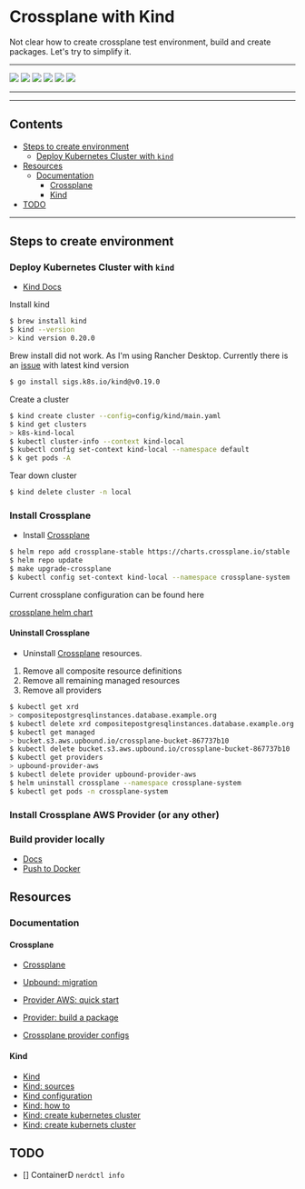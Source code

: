 # Crossplane with Kind

Not clear how to create crossplane test environment, build and create packages. Let's try to simplify it.

---

![](https://img.shields.io/github/commit-activity/m/ik-workshop/workshop-blueprint)
![](https://img.shields.io/github/last-commit/ik-workshop/workshop-blueprint)
[![](https://img.shields.io/github/license/ivankatliarchuk/.github)](https://github.com/ivankatliarchuk/.github/LICENCE)
[![](https://img.shields.io/github/languages/code-size/ik-workshop/workshop-blueprint)](https://github.com/ik-workshop/workshop-blueprint)
[![](https://img.shields.io/github/repo-size/ik-workshop/workshop-blueprint)](https://github.com/ik-workshop/workshop-blueprint)
![](https://img.shields.io/github/languages/top/ik-workshop/workshop-blueprint?color=green&logo=markdown&logoColor=blue)

---

---

<!-- START doctoc generated TOC please keep comment here to allow auto update -->
<!-- DON'T EDIT THIS SECTION, INSTEAD RE-RUN doctoc TO UPDATE -->
## Contents

- [Steps to create environment](#steps-to-create-environment)
  - [Deploy Kubernetes Cluster with `kind`](#deploy-kubernetes-cluster-with-kind)
- [Resources](#resources)
  - [Documentation](#documentation)
    - [Crossplane](#crossplane)
    - [Kind](#kind)
- [TODO](#todo)

<!-- END doctoc generated TOC please keep comment here to allow auto update -->

---

## Steps to create environment

### Deploy Kubernetes Cluster with `kind`

- [Kind Docs](https://kind.sigs.k8s.io/docs/user/quick-start/)

Install kind

```bash
$ brew install kind
$ kind --version
> kind version 0.20.0
```

Brew install did not work. As I'm using Rancher Desktop. Currently there is an [issue](https://github.com/kubernetes-sigs/kind/issues/3277) with latest kind version

```bash
$ go install sigs.k8s.io/kind@v0.19.0
```

Create a cluster

```bash
$ kind create cluster --config=config/kind/main.yaml
$ kind get clusters
> k8s-kind-local
$ kubectl cluster-info --context kind-local
$ kubectl config set-context kind-local --namespace default
$ k get pods -A
```

Tear down cluster

```bash
$ kind delete cluster -n local
```

### Install Crossplane

- Install [Crossplane](https://docs.crossplane.io/latest/software/install/)

```sh
$ helm repo add crossplane-stable https://charts.crossplane.io/stable
$ helm repo update
$ make upgrade-crossplane
$ kubectl config set-context kind-local --namespace crossplane-system
```

Current crossplane configuration can be found here

[crossplane helm chart](config/helm/crossplane)

#### Uninstall Crossplane

- Uninstall [Crossplane](https://docs.crossplane.io/v1.13/software/uninstall/) resources.

1. Remove all composite resource definitions
1. Remove all remaining managed resources
1. Remove all providers

```sh
$ kubectl get xrd
> compositepostgresqlinstances.database.example.org
$ kubectl delete xrd compositepostgresqlinstances.database.example.org
$ kubectl get managed
> bucket.s3.aws.upbound.io/crossplane-bucket-867737b10
$ kubectl delete bucket.s3.aws.upbound.io/crossplane-bucket-867737b10
$ kubectl get providers
> upbound-provider-aws
$ kubectl delete provider upbound-provider-aws
$ helm uninstall crossplane --namespace crossplane-system
$ kubectl get pods -n crossplane-system
```
### Install Crossplane AWS Provider (or any other)

### Build provider locally

- [Docs](https://github.com/crossplane-contrib/provider-aws/blob/master/INSTALL.md)
- [Push to Docker](https://hub.docker.com/repositories/cloudkats)

## Resources


### Documentation

#### Crossplane

- [Crossplane](https://docs.crossplane.io/)

- [Upbound: migration](https://docs.upbound.io/providers/migration/#migrating-from-community-to-official-providers)
- [Provider AWS: quick start](https://marketplace.upbound.io/providers/upbound/provider-aws/v0.40.0/docs/quickstart)
- [Provider: build a package](https://docs.crossplane.io/latest/concepts/packages/#building-a-package)
- [Crossplane provider configs](https://github.com/crossplane/crossplane/blob/1aa83092172bdf0d2ed64754d33517c612ff7368/design/one-pager-package-format-v2.md)

#### Kind

- [Kind](https://kind.sigs.k8s.io/docs/user/quick-start/)
- [Kind: sources](https://github.com/kubernetes-sigs/kind)
- [Kind configuration](https://medium.com/@talhakhalid101/creating-a-kubernetes-cluster-for-development-with-kind-189df2cb0792)
- [Kind: how to](https://docs.dapr.io/operations/hosting/kubernetes/cluster/setup-kind/)
- [Kind: create kubernetes cluster](https://blog.knoldus.com/how-to-create-kubernetes-cluster-with-kind/)
- [Kind: create kubernets cluster](https://cloudyuga.guru/hands_on_lab/kind-k8s)

<!-- resources -->
[template.generate]: https://github.com/ik-workshop/workshop-blueprint/generate
[code-style.badge]: https://img.shields.io/badge/code_style-prettier-ff69b4.svg?style=flat-square

## TODO

- [] ContainerD `nerdctl info`
